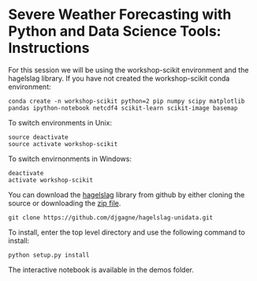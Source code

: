 # Severe Weather Forecasting with Python and Data Science Tools: Instructions

For this session we will be using the workshop-scikit environment and the hagelslag library.
If you have not created the workshop-scikit conda environment:

    conda create -n workshop-scikit python=2 pip numpy scipy matplotlib pandas ipython-notebook netcdf4 scikit-learn scikit-image basemap

To switch environments in Unix:    
    
    source deactivate
    source activate workshop-scikit

To switch envirnonments in Windows:
    
    deactivate
    activate workshop-scikit

You can download the [hagelslag](https://github.com/djgagne/hagelslag-unidata) 
library from github by either cloning the source or downloading the [zip file](https://github.com/djgagne/hagelslag-unidata/archive/unidata_workshop_2015.zip).
    
    git clone https://github.com/djgagne/hagelslag-unidata.git

To install, enter the top level directory and use the following command to install:
    
    python setup.py install

The interactive notebook is available in the demos folder. 

